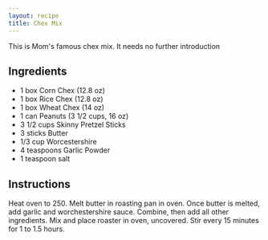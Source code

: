 ```yaml
---
layout: recipe
title: Chex Mix
---
```


This is Mom's famous chex mix. It needs no further introduction

## Ingredients
* 1 box Corn Chex (12.8 oz)
* 1 box Rice Chex (12.8 oz)
* 1 box Wheat Chex (14 oz)
* 1 can Peanuts (3 1/2 cups, 16 oz)
* 3 1/2 cups Skinny Pretzel Sticks
* 3 sticks Butter
* 1/3 cup Worcestershire
* 4 teaspoons Garlic Powder
* 1 teaspoon salt

## Instructions
Heat oven to 250. Melt butter in roasting pan in oven. Once butter is melted, add garlic and worchestershire sauce. Combine, then add all other ingredients. Mix and place roaster in oven, uncovered. Stir every 15 minutes for 1 to 1.5 hours.
